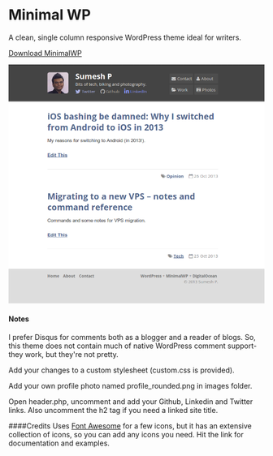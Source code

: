 # Minimal WP
A clean, single column responsive WordPress theme ideal for writers. 

[Download MinimalWP](https://github.com/sumeshpremraj/minimal-wp/archive/master.zip)

![Minimal WP home page](https://github.com/sumeshpremraj/minimal-wp/blob/master/screenshot.png?raw=true)

#### Notes
I prefer Disqus for comments both as a blogger and a reader of blogs. So, this theme does not contain much of native WordPress comment support- they work, but they're not pretty.

Add your changes to a custom stylesheet (custom.css is provided).

Add your own profile photo named profile_rounded.png in images folder.

Open header.php, uncomment and add your Github, Linkedin and Twitter links. Also uncomment the h2 tag if you need a linked site title.

####Credits
Uses [Font Awesome](http://fortawesome.github.io/Font-Awesome/) for a few icons, but it has an extensive collection of icons, so you can add any icons you need. Hit the link for documentation and examples.
